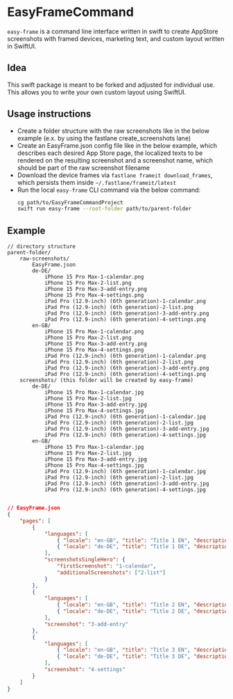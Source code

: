 # EasyFrameCommand
`easy-frame` is a command line interface written in swift to create AppStore screenshots with framed devices, marketing text, and custom layout written in SwiftUI. 

## Idea
This swift package is meant to be forked and adjusted for individual use. This allows you to write your own custom layout using SwiftUI.

## Usage instructions
-   Create a folder structure with the raw screenshots like in the below example (e.x. by using the fastlane create_screenshots lane)
-   Create an EasyFrame.json config file like in the below example, which describes each desired App Store page, the localized texts to be rendered on the resulting screenshot and a screenshot name, which should be part of the raw screenshot filename
-   Download the device frames via `fastlane frameit download_frames`, which persists them inside `~/.fastlane/frameit/latest`
-   Run the local `easy-frame` CLI command via the below command:
    ```sh
    cg path/to/EasyFrameCommandProject
    swift run easy-frame --root-folder path/to/parent-folder
    ```
    
## Example 
```
// directory structure
parent-folder/
    raw-screenshots/
        EasyFrame.json
        de-DE/
            iPhone 15 Pro Max-1-calendar.png
            iPhone 15 Pro Max-2-list.png
            iPhone 15 Pro Max-3-add-entry.png
            iPhone 15 Pro Max-4-settings.png
            iPad Pro (12.9-inch) (6th generation)-1-calendar.png
            iPad Pro (12.9-inch) (6th generation)-2-list.png
            iPad Pro (12.9-inch) (6th generation)-3-add-entry.png
            iPad Pro (12.9-inch) (6th generation)-4-settings.png
        en-GB/
            iPhone 15 Pro Max-1-calendar.png
            iPhone 15 Pro Max-2-list.png
            iPhone 15 Pro Max-3-add-entry.png
            iPhone 15 Pro Max-4-settings.png
            iPad Pro (12.9-inch) (6th generation)-1-calendar.png
            iPad Pro (12.9-inch) (6th generation)-2-list.png
            iPad Pro (12.9-inch) (6th generation)-3-add-entry.png
            iPad Pro (12.9-inch) (6th generation)-4-settings.png
    screenshots/ (this folder will be created by easy-frame)
        de-DE/
            iPhone 15 Pro Max-1-calendar.jpg
            iPhone 15 Pro Max-2-list.jpg
            iPhone 15 Pro Max-3-add-entry.jpg
            iPhone 15 Pro Max-4-settings.jpg
            iPad Pro (12.9-inch) (6th generation)-1-calendar.jpg
            iPad Pro (12.9-inch) (6th generation)-2-list.jpg
            iPad Pro (12.9-inch) (6th generation)-3-add-entry.jpg
            iPad Pro (12.9-inch) (6th generation)-4-settings.jpg
        en-GB/
            iPhone 15 Pro Max-1-calendar.jpg
            iPhone 15 Pro Max-2-list.jpg
            iPhone 15 Pro Max-3-add-entry.jpg
            iPhone 15 Pro Max-4-settings.jpg
            iPad Pro (12.9-inch) (6th generation)-1-calendar.jpg
            iPad Pro (12.9-inch) (6th generation)-2-list.jpg
            iPad Pro (12.9-inch) (6th generation)-3-add-entry.jpg
            iPad Pro (12.9-inch) (6th generation)-4-settings.jpg
        
```

```json
// EasyFrame.json
{
    "pages": [
        {
            "languages": [
                { "locale": "en-GB", "title": "Title 1 EN", "description": "Description" },
                { "locale": "de-DE", "title": "Title 1 DE", "description": "Description" }
            ],
            "screenshotsSingleHero": {
                "firstScreenshot": "1-calendar",
                "additionalScreenshots": ["2-list"]
            }
        },
        {
            "languages": [
                { "locale": "en-GB", "title": "Title 2 EN", "description": "Description" },
                { "locale": "de-DE", "title": "Title 2 DE", "description": "Description" }
            ],
            "screenshot": "3-add-entry"
        },
        {
            "languages": [
                { "locale": "en-GB", "title": "Title 3 EN", "description": "Description" },
                { "locale": "de-DE", "title": "Title 3 DE", "description": "Description" }
            ],
            "screenshot": "4-settings"
        }
    ]
}
```
